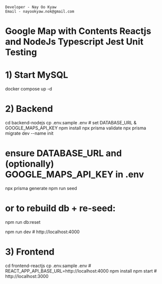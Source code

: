     Developer - Nay Oo Kyaw
    Email - nayookyaw.nok@gmail.com

# Google Map with Contents Reactjs and NodeJs Typescript Jest Unit Testing

# 1) Start MySQL
docker compose up -d

# 2) Backend
cd backend-nodejs
cp .env.sample .env           # set DATABASE_URL & GOOGLE_MAPS_API_KEY
npm install
npx prisma validate
npx prisma migrate dev --name init

# ensure DATABASE_URL and (optionally) GOOGLE_MAPS_API_KEY in .env
npx prisma generate
npm run seed
# or to rebuild db + re-seed:
npm run db:reset

npm run dev                   # http://localhost:4000

# 3) Frontend
cd frontend-reactjs
cp .env.sample .env           # REACT_APP_API_BASE_URL=http://localhost:4000
npm install
npm start                     # http://localhost:3000
